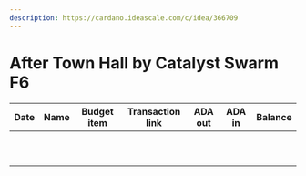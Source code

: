 ```yaml
---
description: https://cardano.ideascale.com/c/idea/366709
---
```


# After Town Hall by Catalyst Swarm F6

| Date | Name | Budget item | Transaction link | ADA out | ADA in | Balance |
| ---- | ---- | ----------- | :--------------: | :-----: | :----: | :-----: |
|      |      |             |                  |         |        |         |
|      |      |             |                  |         |        |         |
|      |      |             |                  |         |        |         |
|      |      |             |                  |         |        |         |
|      |      |             |                  |         |        |         |
|      |      |             |                  |         |        |         |
|      |      |             |                  |         |        |         |
|      |      |             |                  |         |        |         |
|      |      |             |                  |         |        |         |
|      |      |             |                  |         |        |         |
